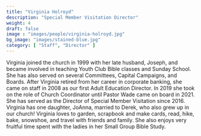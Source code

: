 ```yaml
---
title: "Virginia Holroyd"
description: "Special Member Visitation Director"
weight: 4
draft: false
image : "images/people/virginia-holroyd.jpg"
bg_image: "images/stained-blue.jpg"
category: [ "Staff", "Director" ]
---
```


Virginia joined the church in 1999 with her late husband, Joseph, and became involved in teaching Youth Club Bible classes and Sunday School. She has also served on several Committees, Capital Campaigns, and Boards. After Virginia retired from her career in corporate banking, she came on staff in 2008 as our first Adult Education Director. In 2019 she took on the role of Church Coordinator until Pastor Wade came on board in 2021. She has served as the Director of Special Member Visitation since 2016. Virginia has one daughter, JoAnna, married to Derek, who also grew up in our church! Virginia loves to garden, scrapbook and make cards, read, hike, bake, snowshoe, and travel with friends and family. She also enjoys very fruitful time spent with the ladies in her Small Group Bible Study.
